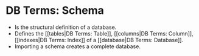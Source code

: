 # DB Terms: Schema


- Is the structural definition of a database.
- Defines the [[tables|DB Terms: Table]], [[columns|DB Terms: Column]], [[indexes|DB Terms: Index]] of a [[database|DB Terms: Database]].
- Importing a schema creates a complete database.